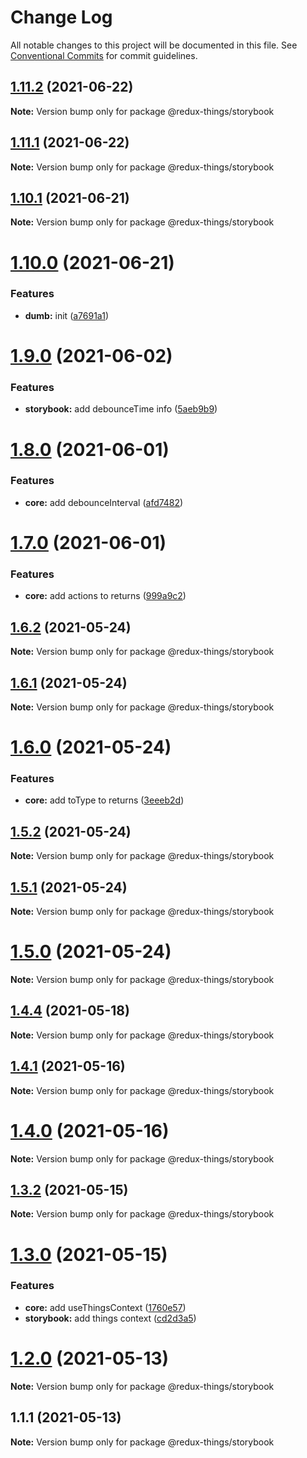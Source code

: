 # Change Log

All notable changes to this project will be documented in this file.
See [Conventional Commits](https://conventionalcommits.org) for commit guidelines.

## [1.11.2](https://github.com/theguriev/redux-things/compare/v1.11.1...v1.11.2) (2021-06-22)

**Note:** Version bump only for package @redux-things/storybook





## [1.11.1](https://github.com/theguriev/redux-things/compare/v1.11.0...v1.11.1) (2021-06-22)

**Note:** Version bump only for package @redux-things/storybook





## [1.10.1](https://github.com/theguriev/redux-things/compare/v1.10.0...v1.10.1) (2021-06-21)

**Note:** Version bump only for package @redux-things/storybook





# [1.10.0](https://github.com/theguriev/redux-things/compare/v1.9.0...v1.10.0) (2021-06-21)


### Features

* **dumb:** init ([a7691a1](https://github.com/theguriev/redux-things/commit/a7691a1c0529e4dd4cf27d3154b9984e1100e2eb))





# [1.9.0](https://github.com/theguriev/redux-things/compare/v1.8.0...v1.9.0) (2021-06-02)


### Features

* **storybook:** add debounceTime info ([5aeb9b9](https://github.com/theguriev/redux-things/commit/5aeb9b933987f9fa8d2ebf767c04a770192f2a47))





# [1.8.0](https://github.com/theguriev/redux-things/compare/v1.7.0...v1.8.0) (2021-06-01)


### Features

* **core:** add debounceInterval ([afd7482](https://github.com/theguriev/redux-things/commit/afd74821c0a19246abb6b5a4a2be3355059c6a64))





# [1.7.0](https://github.com/theguriev/redux-things/compare/v1.6.2...v1.7.0) (2021-06-01)


### Features

* **core:** add actions to returns ([999a9c2](https://github.com/theguriev/redux-things/commit/999a9c2975c7069b6d896aa1172dc64eb6e781a9))





## [1.6.2](https://github.com/theguriev/redux-things/compare/v1.6.1...v1.6.2) (2021-05-24)

**Note:** Version bump only for package @redux-things/storybook





## [1.6.1](https://github.com/theguriev/redux-things/compare/v1.6.0...v1.6.1) (2021-05-24)

**Note:** Version bump only for package @redux-things/storybook





# [1.6.0](https://github.com/theguriev/redux-things/compare/v1.5.3...v1.6.0) (2021-05-24)


### Features

* **core:** add toType to returns ([3eeeb2d](https://github.com/theguriev/redux-things/commit/3eeeb2d3f354c3e7fdb123b229751849f1d9bfd5))





## [1.5.2](https://github.com/theguriev/redux-things/compare/v1.5.1...v1.5.2) (2021-05-24)

**Note:** Version bump only for package @redux-things/storybook





## [1.5.1](https://github.com/theguriev/redux-things/compare/v1.5.0...v1.5.1) (2021-05-24)

**Note:** Version bump only for package @redux-things/storybook





# [1.5.0](https://github.com/theguriev/redux-things/compare/v1.4.4...v1.5.0) (2021-05-24)

**Note:** Version bump only for package @redux-things/storybook





## [1.4.4](https://github.com/theguriev/redux-entities/compare/v1.4.3...v1.4.4) (2021-05-18)

**Note:** Version bump only for package @redux-things/storybook





## [1.4.1](https://github.com/theguriev/redux-entities/compare/v1.4.0...v1.4.1) (2021-05-16)

**Note:** Version bump only for package @redux-things/storybook





# [1.4.0](https://github.com/theguriev/redux-entities/compare/v1.3.8...v1.4.0) (2021-05-16)

**Note:** Version bump only for package @redux-things/storybook





## [1.3.2](https://github.com/theguriev/redux-entities/compare/v1.3.1...v1.3.2) (2021-05-15)

**Note:** Version bump only for package @redux-things/storybook





# [1.3.0](https://github.com/theguriev/redux-things/compare/v1.2.8...v1.3.0) (2021-05-15)


### Features

* **core:** add useThingsContext ([1760e57](https://github.com/theguriev/redux-things/commit/1760e5758012650f36717b690e078f6b918d0615))
* **storybook:** add things context ([cd2d3a5](https://github.com/theguriev/redux-things/commit/cd2d3a580676571f5d871b19a44e79ec468d4e10))





# [1.2.0](https://github.com/theguriev/redux-things/compare/v1.1.1...v1.2.0) (2021-05-13)

**Note:** Version bump only for package @redux-things/storybook





## 1.1.1 (2021-05-13)

**Note:** Version bump only for package @redux-things/storybook
